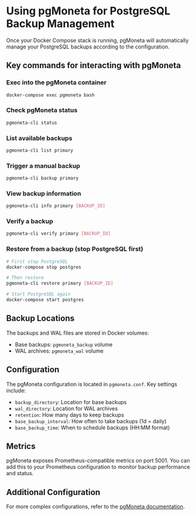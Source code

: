 # Using pgMoneta for PostgreSQL Backup Management

Once your Docker Compose stack is running, pgMoneta will automatically manage your PostgreSQL backups according to the configuration.

## Key commands for interacting with pgMoneta

### Exec into the pgMoneta container

```bash
docker-compose exec pgmoneta bash
```

### Check pgMoneta status

```bash
pgmoneta-cli status
```

### List available backups

```bash
pgmoneta-cli list primary
```

### Trigger a manual backup

```bash
pgmoneta-cli backup primary
```

### View backup information

```bash
pgmoneta-cli info primary [BACKUP_ID]
```

### Verify a backup

```bash
pgmoneta-cli verify primary [BACKUP_ID]
```

### Restore from a backup (stop PostgreSQL first)

```bash
# First stop PostgreSQL
docker-compose stop postgres

# Then restore
pgmoneta-cli restore primary [BACKUP_ID]

# Start PostgreSQL again
docker-compose start postgres
```

## Backup Locations

The backups and WAL files are stored in Docker volumes:
- Base backups: `pgmoneta_backup` volume
- WAL archives: `pgmoneta_wal` volume

## Configuration

The pgMoneta configuration is located in `pgmoneta.conf`. Key settings include:

- `backup_directory`: Location for base backups
- `wal_directory`: Location for WAL archives
- `retention`: How many days to keep backups
- `base_backup_interval`: How often to take backups (1d = daily)
- `base_backup_time`: When to schedule backups (HH:MM format)

## Metrics

pgMoneta exposes Prometheus-compatible metrics on port 5001. You can add this to your Prometheus
configuration to monitor backup performance and status.

## Additional Configuration

For more complex configurations, refer to the [pgMoneta documentation](https://pgmoneta.github.io/).